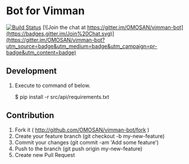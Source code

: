 # Bot for Vimman

[![Build Status](https://travis-ci.org/OMOSAN/vimman-bot.svg?branch=master)](https://travis-ci.org/OMOSAN/vimman-bot)
[![Join the chat at https://gitter.im/OMOSAN/vimman-bot](https://badges.gitter.im/Join%20Chat.svg)](https://gitter.im/OMOSAN/vimman-bot?utm_source=badge&utm_medium=badge&utm_campaign=pr-badge&utm_content=badge)


## Development

1) Execute to command of below.

    $ pip install -r src/api/requirements.txt


## Contribution

1. Fork it ( http://github.com/OMOSAN/vimman-bot/fork )
2. Create your feature branch (git checkout -b my-new-feature)
3. Commit your changes (git commit -am 'Add some feature')
4. Push to the branch (git push origin my-new-feature)
5. Create new Pull Request

